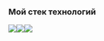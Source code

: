 ### Мой стек технологий

<img src="https://img.shields.io/badge/html-black?style=for-the-badge&logo=HTML5&logoColor=fff"/><img src="https://img.shields.io/badge/css-black?style=for-the-badge&logo=css3&logoColor=fff"/><img src="https://img.shields.io/badge/JavaScript-black?style=for-the-badge&logo=JavaScript&logoColor=fff"/>


<!--
**TerenyaDanil/TerenyaDanil** is a ✨ _special_ ✨ repository because its `README.md` (this file) appears on your GitHub profile.

Here are some ideas to get you started:

- 🔭 I’m currently working on ...
- 🌱 I’m currently learning ...
- 👯 I’m looking to collaborate on ...
- 🤔 I’m looking for help with ...
- 💬 Ask me about ...
- 📫 How to reach me: ...
- 😄 Pronouns: ...
- ⚡ Fun fact: ...
-->
